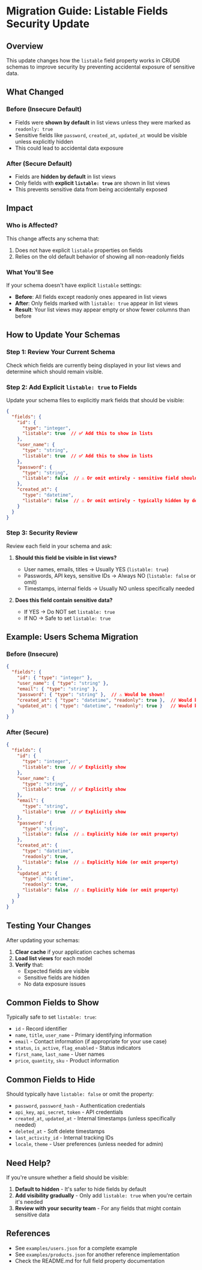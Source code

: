 # Migration Guide: Listable Fields Security Update

## Overview

This update changes how the `listable` field property works in CRUD6 schemas to improve security by preventing accidental exposure of sensitive data.

## What Changed

### Before (Insecure Default)
- Fields were **shown by default** in list views unless they were marked as `readonly: true`
- Sensitive fields like `password`, `created_at`, `updated_at` would be visible unless explicitly hidden
- This could lead to accidental data exposure

### After (Secure Default)
- Fields are **hidden by default** in list views
- Only fields with **explicit `listable: true`** are shown in list views
- This prevents sensitive data from being accidentally exposed

## Impact

### Who is Affected?
This change affects any schema that:
1. Does not have explicit `listable` properties on fields
2. Relies on the old default behavior of showing all non-readonly fields

### What You'll See
If your schema doesn't have explicit `listable` settings:
- **Before**: All fields except readonly ones appeared in list views
- **After**: Only fields marked with `listable: true` appear in list views
- **Result**: Your list views may appear empty or show fewer columns than before

## How to Update Your Schemas

### Step 1: Review Your Current Schema
Check which fields are currently being displayed in your list views and determine which should remain visible.

### Step 2: Add Explicit `listable: true` to Fields
Update your schema files to explicitly mark fields that should be visible:

```json
{
  "fields": {
    "id": {
      "type": "integer",
      "listable": true  // ✅ Add this to show in lists
    },
    "user_name": {
      "type": "string",
      "listable": true  // ✅ Add this to show in lists
    },
    "password": {
      "type": "string",
      "listable": false  // ⚠️ Or omit entirely - sensitive field should be hidden
    },
    "created_at": {
      "type": "datetime",
      "listable": false  // ⚠️ Or omit entirely - typically hidden by default
    }
  }
}
```

### Step 3: Security Review
Review each field in your schema and ask:
1. **Should this field be visible in list views?**
   - User names, emails, titles → Usually YES (`listable: true`)
   - Passwords, API keys, sensitive IDs → Always NO (`listable: false` or omit)
   - Timestamps, internal fields → Usually NO unless specifically needed

2. **Does this field contain sensitive data?**
   - If YES → Do NOT set `listable: true`
   - If NO → Safe to set `listable: true`

## Example: Users Schema Migration

### Before (Insecure)
```json
{
  "fields": {
    "id": { "type": "integer" },
    "user_name": { "type": "string" },
    "email": { "type": "string" },
    "password": { "type": "string" },  // ⚠️ Would be shown!
    "created_at": { "type": "datetime", "readonly": true },  // Would be hidden
    "updated_at": { "type": "datetime", "readonly": true }   // Would be hidden
  }
}
```

### After (Secure)
```json
{
  "fields": {
    "id": { 
      "type": "integer",
      "listable": true  // ✅ Explicitly show
    },
    "user_name": { 
      "type": "string",
      "listable": true  // ✅ Explicitly show
    },
    "email": { 
      "type": "string",
      "listable": true  // ✅ Explicitly show
    },
    "password": { 
      "type": "string",
      "listable": false  // ⚠️ Explicitly hide (or omit property)
    },
    "created_at": { 
      "type": "datetime",
      "readonly": true,
      "listable": false  // ⚠️ Explicitly hide (or omit property)
    },
    "updated_at": { 
      "type": "datetime",
      "readonly": true,
      "listable": false  // ⚠️ Explicitly hide (or omit property)
    }
  }
}
```

## Testing Your Changes

After updating your schemas:

1. **Clear cache** if your application caches schemas
2. **Load list views** for each model
3. **Verify** that:
   - Expected fields are visible
   - Sensitive fields are hidden
   - No data exposure issues

## Common Fields to Show

Typically safe to set `listable: true`:
- `id` - Record identifier
- `name`, `title`, `user_name` - Primary identifying information
- `email` - Contact information (if appropriate for your use case)
- `status`, `is_active`, `flag_enabled` - Status indicators
- `first_name`, `last_name` - User names
- `price`, `quantity`, `sku` - Product information

## Common Fields to Hide

Should typically have `listable: false` or omit the property:
- `password`, `password_hash` - Authentication credentials
- `api_key`, `api_secret`, `token` - API credentials
- `created_at`, `updated_at` - Internal timestamps (unless specifically needed)
- `deleted_at` - Soft delete timestamps
- `last_activity_id` - Internal tracking IDs
- `locale`, `theme` - User preferences (unless needed for admin)

## Need Help?

If you're unsure whether a field should be visible:
1. **Default to hidden** - It's safer to hide fields by default
2. **Add visibility gradually** - Only add `listable: true` when you're certain it's needed
3. **Review with your security team** - For any fields that might contain sensitive data

## References

- See `examples/users.json` for a complete example
- See `examples/products.json` for another reference implementation
- Check the README.md for full field property documentation
